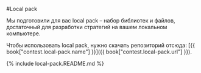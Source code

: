#Local pack

Мы подготовили для вас local pack – набор библиотек и файлов, достаточный для разработки стратегий на вашем локальном компьютере.

Чтобы использовать local pack, нужно скачать репозиторий отсюда: [{{ book["contest.local-pack.name"] }}]({{ book["contest.local-pack.url"] }}).

{% include local-pack.README.md %}